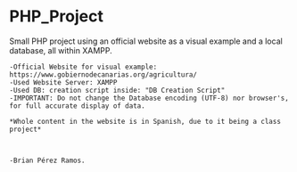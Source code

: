 # PHP_Project
Small PHP project using an official website as a visual example and a local database, all within XAMPP.

	-Official Website for visual example: https://www.gobiernodecanarias.org/agricultura/
	-Used Website Server: XAMPP
	-Used DB: creation script inside: "DB Creation Script"
	-IMPORTANT: Do not change the Database encoding (UTF-8) nor browser's, for full accurate display of data.

	*Whole content in the website is in Spanish, due to it being a class project*



	-Brian Pérez Ramos.
